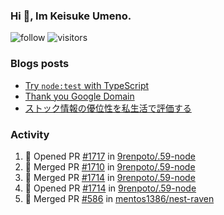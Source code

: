 ### Hi 👋, Im Keisuke Umeno.

<!--
**9renpoto/9renpoto** is a ✨ _special_ ✨ repository because its `README.md` (this file) appears on your GitHub profile.

Here are some ideas to get you started:

- 🔭 I’m currently working on ...
- 🌱 I’m currently learning ...
- 👯 I’m looking to collaborate on ...
- 🤔 I’m looking for help with ...
- 💬 Ask me about ...
- 📫 How to reach me: ...
- 😄 Pronouns: ...
- ⚡ Fun fact: ...
-->

![follow](https://img.shields.io/github/followers/9renpoto?label=Follow&style=social)
![visitors](https://komarev.com/ghpvc/?username=9renpoto&label=Profile%20views&color=0e75b6&style=flat)

### Blogs posts

<!-- BLOG-POST-LIST:START -->
- [Try `node:test` with TypeScript](https://9renpoto.win/entry/2023/07/23/node-test-runner)
- [Thank you Google Domain](https://9renpoto.win/entry/2023/07/08/new-domain)
- [ストック情報の優位性を私生活で評価する](https://9renpoto.win/entry/2023/05/28/stock)
<!-- BLOG-POST-LIST:END -->

### Activity

<!--START_SECTION:activity-->
1. 💪 Opened PR [#1717](https://github.com/9renpoto/.59-node/pull/1717) in [9renpoto/.59-node](https://github.com/9renpoto/.59-node)
2. 🎉 Merged PR [#1710](https://github.com/9renpoto/.59-node/pull/1710) in [9renpoto/.59-node](https://github.com/9renpoto/.59-node)
3. 🎉 Merged PR [#1714](https://github.com/9renpoto/.59-node/pull/1714) in [9renpoto/.59-node](https://github.com/9renpoto/.59-node)
4. 💪 Opened PR [#1714](https://github.com/9renpoto/.59-node/pull/1714) in [9renpoto/.59-node](https://github.com/9renpoto/.59-node)
5. 🎉 Merged PR [#586](https://github.com/mentos1386/nest-raven/pull/586) in [mentos1386/nest-raven](https://github.com/mentos1386/nest-raven)
<!--END_SECTION:activity-->

<!--START_SECTION:waka-->
<!--END_SECTION:waka-->
